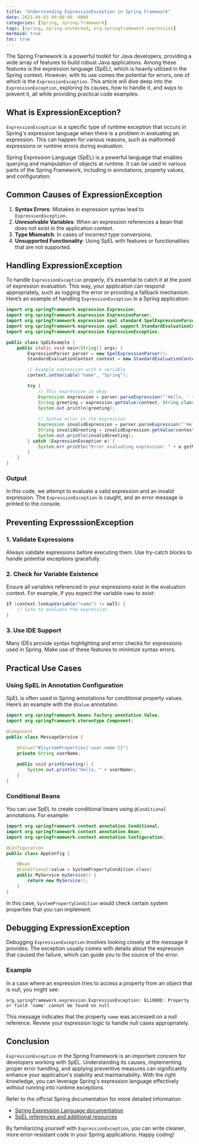 ```yaml
---
title: "Understanding ExpressionException in Spring Framework"
date: 2025-04-03 09:00:00 -0000
categories: [Spring, spring-framework]
tags: [spring, spring-unchecked, org.springframework.expression]
mermaid: true
toc: true
---
```



The Spring Framework is a powerful toolkit for Java developers, providing a wide array of features to build robust Java applications. Among these features is the expression language (SpEL), which is heavily utilized in the Spring context. However, with its use comes the potential for errors, one of which is the `ExpressionException`. This article will dive deep into the `ExpressionException`, exploring its causes, how to handle it, and ways to prevent it, all while providing practical code examples.

## What is ExpressionException?

`ExpressionException` is a specific type of runtime exception that occurs in Spring's expression language when there is a problem in evaluating an expression. This can happen for various reasons, such as malformed expressions or runtime errors during evaluation.

Spring Expression Language (SpEL) is a powerful language that enables querying and manipulation of objects at runtime. It can be used in various parts of the Spring Framework, including in annotations, property values, and configuration.

## Common Causes of ExpressionException

1. **Syntax Errors**: Mistakes in expression syntax lead to `ExpressionException`.
2. **Unresolvable Variables**: When an expression references a bean that does not exist in the application context.
3. **Type Mismatch**: In cases of incorrect type conversions.
4. **Unsupported Functionality**: Using SpEL with features or functionalities that are not supported.

## Handling ExpressionException

To handle `ExpressionException` properly, it’s essential to catch it at the point of expression evaluation. This way, your application can respond appropriately, such as logging the error or providing a fallback mechanism. Here’s an example of handling `ExpressionException` in a Spring application:

```java
import org.springframework.expression.Expression;
import org.springframework.expression.ExpressionParser;
import org.springframework.expression.spel.standard.SpelExpressionParser;
import org.springframework.expression.spel.support.StandardEvaluationContext;
import org.springframework.expression.ExpressionException;

public class SpELExample {
    public static void main(String[] args) {
        ExpressionParser parser = new SpelExpressionParser();
        StandardEvaluationContext context = new StandardEvaluationContext();

        // Example expression with a variable
        context.setVariable("name", "Spring");

        try {
            // This expression is okay
            Expression expression = parser.parseExpression("'Hello, ' + name");
            String greeting = expression.getValue(context, String.class);
            System.out.println(greeting);
            
            // Syntax error in the expression
            Expression invalidExpression = parser.parseExpression("'Hello, ' + nonExistent");
            String invalidGreeting = invalidExpression.getValue(context, String.class);
            System.out.println(invalidGreeting);
        } catch (ExpressionException e) {
            System.err.println("Error evaluating expression: " + e.getMessage());
        }
    }
}
```

### Output
In this code, we attempt to evaluate a valid expression and an invalid expression. The `ExpressionException` is caught, and an error message is printed to the console.

## Preventing ExpresssionException

### 1. Validate Expressions

Always validate expressions before executing them. Use try-catch blocks to handle potential exceptions gracefully.

### 2. Check for Variable Existence

Ensure all variables referenced in your expressions exist in the evaluation context. For example, if you expect the variable `name` to exist:

```java
if (context.lookupVariable("name") != null) {
    // Safe to evaluate the expression
}
```

### 3. Use IDE Support

Many IDEs provide syntax highlighting and error checks for expressions used in Spring. Make use of these features to minimize syntax errors.

## Practical Use Cases

### Using SpEL in Annotation Configuration

SpEL is often used in Spring annotations for conditional property values. Here’s an example with the `@Value` annotation:

```java
import org.springframework.beans.factory.annotation.Value;
import org.springframework.stereotype.Component;

@Component
public class MessageService {
    
    @Value("#{systemProperties['user.name']}")
    private String userName;

    public void printGreeting() {
        System.out.println("Hello, " + userName);
    }
}
```

### Conditional Beans

You can use SpEL to create conditional beans using `@Conditional` annotations. For example:

```java
import org.springframework.context.annotation.Conditional;
import org.springframework.context.annotation.Bean;
import org.springframework.context.annotation.Configuration;

@Configuration
public class AppConfig {

    @Bean
    @Conditional(value = SystemPropertyCondition.class)
    public MyService myService() {
        return new MyService();
    }
}
```

In this case, `SystemPropertyCondition` would check certain system properties that you can implement. 

## Debugging ExpressionException

Debugging `ExpressionException` involves looking closely at the message it provides. The exception usually comes with details about the expression that caused the failure, which can guide you to the source of the error.

### Example

In a case where an expression tries to access a property from an object that is null, you might see:

```
org.springframework.expression.ExpressionException: EL1008E: Property or field 'name' cannot be found on null
```

This message indicates that the property `name` was accessed on a null reference. Review your expression logic to handle null cases appropriately.

## Conclusion

`ExpressionException` in the Spring Framework is an important concern for developers working with SpEL. Understanding its causes, implementing proper error handling, and applying preventive measures can significantly enhance your application's stability and maintainability. With the right knowledge, you can leverage Spring's expression language effectively without running into runtime exceptions.

Refer to the official Spring documentation for more detailed information:

- [Spring Expression Language documentation](https://docs.spring.io/spring-framework/docs/current/reference/html/core.html#expressions)
- [SpEL references and additional resources](https://docs.spring.io/spring-framework/docs/current/reference/html/core.html#expressions-spel)

By familiarizing yourself with `ExpressionException`, you can write cleaner, more error-resistant code in your Spring applications. Happy coding!